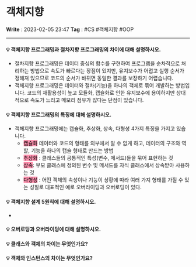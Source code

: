 # 객체지향
**Write** : 2023-02-05 23:47
**Tag** : #CS #객체지향 #OOP
***
#### 💡 객체지향 프로그래밍과 절차지향 프로그래밍의 차이에 대해 설명하시오.
- 절차지향 프로그래밍은 데이터 중심의 함수를 구현하여 프로그램을 순차적으로 처리하는 방법으로 속도가 빠르다는 장점이 있지만, 유지보수가 어렵고 실행 순서가 정해져 있으므로 코드의 순서가 바뀌면 동일한 결과를 보장하기 어렵습니다.
- 객체지향 프로그래밍은 데이터와 절차(기능)을 하나의 객체로 묶어 개발하는 방법입니다. 코드의 재활용성이 높고 모듈화, 캡슐화로 인한 유지보수에 용이하지만 상대적으로 속도가 느리고 메모리 점유가 많다는 단점이 있습니다.

#### 💡 객제지향 프로그래밍의 특징에 대해 설명하시오.
- 객체지향 프로그래밍에는 캡슐화, 추상화, 상속, 다형성 4가지 특징을 가지고 있습니다. 
	- <mark style="background: #FF5582A6;">캡슐화</mark>  데이터와 코드의 형태를 외부에서 알 수 없게 하고, 데이터의 구조와 역할, 기능을 하나의 캡슐 형태로 만드는 방법  
	- <mark style="background: #FF5582A6;">추상화</mark> : 클래스들의 공통적인 특성(변수, 메서드)들을 묶어 표현하는 것  
	- <mark style="background: #FF5582A6;">상속</mark>: 부모 클래스에 정의된 변수 및 메서드를 자식 클래스에서 상속받아 사용하는 것  
	- <mark style="background: #FF5582A6;">다형성</mark> : 어떤 객체의 속성이나 기능이 상황에 따라 여러 가지 형태를 가질 수 있는 성질로 대표적인 예로 오버라이딩과 오버로딩이 있다.

#### 💡 객체지향 설계 5원칙에 대해 설명하시오.
- 

#### 💡 오버로딩과 오버라이딩에 대해 설명하시오.

#### 💡 클래스와 객체의 차이는 무엇인가요?

#### 💡 객체와 인스턴스의 차이는 무엇인가요?